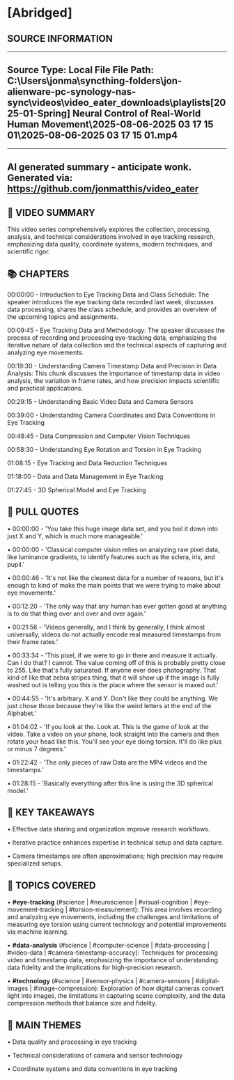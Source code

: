 # [Abridged] 

## SOURCE INFORMATION
--------------------------------------------------
Source Type: Local File
File Path: C:\Users\jonma\syncthing-folders\jon-alienware-pc-synology-nas-sync\videos\video_eater_downloads\playlists\[2025-01-Spring] Neural Control of Real-World Human Movement\2025-08-06-2025 03 17 15 01\2025-08-06-2025 03 17 15 01.mp4
--------------------------------------------------



    
---
AI generated summary - anticipate wonk.
Generated via: https://github.com/jonmatthis/video_eater
---


📝 VIDEO SUMMARY
--------------------------------------------------
This video series comprehensively explores the collection, processing, analysis, and technical considerations involved in eye tracking research, emphasizing data quality, coordinate systems, modern techniques, and scientific rigor.

📚 CHAPTERS
--------------------------------------------------

00:00:00 - Introduction to Eye Tracking Data and Class Schedule:
 The speaker introduces the eye tracking data recorded last week, discusses data processing, shares the class schedule, and provides an overview of the upcoming topics and assignments.

00:09:45 - Eye Tracking Data and Methodology:
 The speaker discusses the process of recording and processing eye-tracking data, emphasizing the iterative nature of data collection and the technical aspects of capturing and analyzing eye movements.

00:19:30 - Understanding Camera Timestamp Data and Precision in Data Analysis:
 This chunk discusses the importance of timestamp data in video analysis, the variation in frame rates, and how precision impacts scientific and practical applications.

00:29:15 - Understanding Basic Video Data and Camera Sensors

00:39:00 - Understanding Camera Coordinates and Data Conventions in Eye Tracking

00:48:45 - Data Compression and Computer Vision Techniques

00:58:30 - Understanding Eye Rotation and Torsion in Eye Tracking

01:08:15 - Eye Tracking and Data Reduction Techniques

01:18:00 - Data and Data Management in Eye Tracking

01:27:45 - 3D Spherical Model and Eye Tracking


💬 PULL QUOTES
--------------------------------------------------

• 00:00:00 - 'You take this huge image data set, and you boil it down into just X and Y, which is much more manageable.'

• 00:00:00 - 'Classical computer vision relies on analyzing raw pixel data, like luminance gradients, to identify features such as the sclera, iris, and pupil.'

• 00:00:46 - 'It's not like the cleanest data for a number of reasons, but it's enough to kind of make the main points that we were trying to make about eye movements.'

• 00:12:20 - 'The only way that any human has ever gotten good at anything is to do that thing over and over and over again.'

• 00:21:56 - 'Videos generally, and I think by generally, I think almost universally, videos do not actually encode real measured timestamps from their frame rates.'

• 00:33:34 - 'This pixel, if we were to go in there and measure it actually. Can I do that? I cannot. The value coming off of this is probably pretty close to 255. Like that's fully saturated. If anyone ever does photography. That kind of like that zebra stripes thing, that it will show up if the image is fully washed out is telling you this is the place where the sensor is maxed out.'

• 00:44:55 - 'It's arbitrary. X and Y. Don't like they could be anything. We just chose those because they're like the weird letters at the end of the Alphabet.'

• 01:04:02 - 'If you look at the. Look at. This is the game of look at the video. Take a video on your phone, look straight into the camera and then rotate your head like this. You'll see your eye doing torsion. It'll do like plus or minus 7 degrees.'

• 01:22:42 - 'The only pieces of raw Data are the MP4 videos and the timestamps.'

• 01:28:15 - 'Basically everything after this line is using the 3D spherical model.'


🎯 KEY TAKEAWAYS
--------------------------------------------------

• Effective data sharing and organization improve research workflows.

• Iterative practice enhances expertise in technical setup and data capture.

• Camera timestamps are often approximations; high precision may require specialized setups.

🤔 TOPICS COVERED
--------------------------------------------------

• **#eye-tracking**
 	(#science | #neuroscience | #visual-cognition | #eye-movement-tracking | #torsion-measurement):
		 This area involves recording and analyzing eye movements, including the challenges and limitations of measuring eye torsion using current technology and potential improvements via machine learning.

• **#data-analysis**
 	(#science | #computer-science | #data-processing | #video-data | #camera-timestamp-accuracy):
		 Techniques for processing video and timestamp data, emphasizing the importance of understanding data fidelity and the implications for high-precision research.

• **#technology**
 	(#science | #sensor-physics | #camera-sensors | #digital-images | #image-compression):
		 Exploration of how digital cameras convert light into images, the limitations in capturing scene complexity, and the data compression methods that balance size and fidelity.


💭 MAIN THEMES
--------------------------------------------------

• Data quality and processing in eye tracking

• Technical considerations of camera and sensor technology

• Coordinate systems and data conventions in eye tracking

